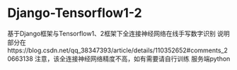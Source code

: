 # Django-Tensorflow1-2
基于Django框架与Tensorflow1、2框架下全连接神经网络在线手写数字识别
说明部分在https://blog.csdn.net/qq_38347393/article/details/110352652#comments_20663138
注意，该全连接神经网络精度不高，如有需要请自行训练
服务端python

